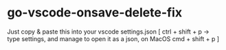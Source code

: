 # go-vscode-onsave-delete-fix
Just copy &amp; paste this into your vscode settings.json [ ctrl + shift + p -> type settings, and manage to open it as a json, on MacOS cmd + shift + p ]
